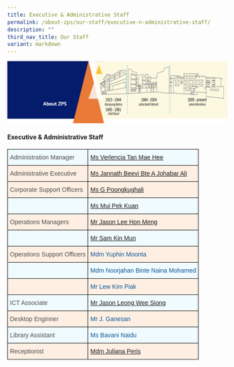 ```yaml
---
title: Executive & Administrative Staff
permalink: /about-zps/our-staff/executive-n-administrative-staff/
description: ""
third_nav_title: Our Staff
variant: markdown
---
```

<img src="/images/AboutUs.png">
<h4><strong>Executive &amp; Administrative Staff</strong></h4>
<style type="text/css">
.tg  {border-collapse:collapse;border-spacing:0;}
.tg td{border-color:black;border-style:solid;border-width:1px;font-family:Arial, sans-serif;font-size:14px;
  overflow:hidden;padding:10px 5px;word-break:normal;}
.tg th{border-color:black;border-style:solid;border-width:1px;font-family:Arial, sans-serif;font-size:14px;
  font-weight:normal;overflow:hidden;padding:10px 5px;word-break:normal;}
.tg .tg-ntrq{background-color:#FFEFE3;color:#0B5394;text-align:left;vertical-align:top}
.tg .tg-jxeu{background-color:#EFFBFF;color:#4C4C4C;text-align:left;vertical-align:top}
.tg .tg-qphe{background-color:#EFFBFF;color:#E77A2A;text-align:left;text-decoration:underline;vertical-align:top}
.tg .tg-x88q{background-color:#EFFBFF;color:#4C4C4C;text-align:left;vertical-align:middle}
.tg .tg-yahg{background-color:#FFEFE3;color:#4C4C4C;text-align:left;vertical-align:top}
.tg .tg-j24s{background-color:#FFEFE3;color:#4C4C4C;text-align:left;vertical-align:middle}
.tg .tg-ut1a{background-color:#EFFBFF;color:#0B5394;text-align:left;text-decoration:underline;vertical-align:top}
.tg .tg-gfyo{background-color:#FFEFE3;color:#0B5394;text-align:left;text-decoration:underline;vertical-align:top}
.tg .tg-qjaw{background-color:#EFFBFF;color:#0B5394;text-align:left;vertical-align:top}
</style>
<table class="tg">
<thead>
  <tr>
    <th class="tg-x88q"><span style="color:#4C4C4C;background-color:#EFFBFF">Administration Manager</span></th>
    <th class="tg-ut1a"><a href="mailto:tan_mae_hee@schools.gov.sg">Ms Verlencia Tan Mae Hee</a><span style="color:#4C4C4C;background-color:#EFFBFF"> </span><br></th>
  </tr>
</thead>
<tbody>
  <tr>
    <td class="tg-j24s"><span style="color:#4C4C4C;background-color:#FFEFE3">Administrative Executive</span></td>
    <td class="tg-j24s"><a href="mailto:Jannath_beevi_Johabar_ali@schools.gov.sg">Ms Jannath Beevi Bte A Johabar Ali</a><br></td>
  </tr>
        <tr><td class="tg-j24s"><span style="color:#4C4C4C;background-color:#FFEFE3">Corporate Support Officers</span><br></td>
    <td class="tg-gfyo"><a href="mailto:G_Poongkughali@schools.gov.sg">Ms G Poongkughali </a><br></td>
  </tr>
  <tr>
    <td class="tg-jxeu"></td>
    <td class="tg-ut1a"><a href="mailto:Mui_Pek_Kuan@schools.gov.sg">Ms Mui Pek Kuan</a><br></td>        
  </tr>
  <tr>
    <td class="tg-j24s"><span style="color:#4C4C4C;background-color:#FFEFE3">Operations Managers</span><br></td>
    <td class="tg-gfyo"><a href="mailto:Lee_Hon_meng@schools.gov.sg">Mr Jason Lee Hon Meng</a><br></td>
  </tr>
  <tr>
    <td class="tg-jxeu"></td>
    <td class="tg-ut1a"><a href="mailto:Sam_Kin_Mun@schools.gov.sg">Mr Sam Kin Mun</a><br></td>
  </tr>
  <tr>
    <td class="tg-j24s"><span style="color:#4C4C4C;background-color:#FFEFE3">Operations Support Officers</span><br></td>
    <td class="tg-ntrq"><span style="color:#0B5394">Mdm Yuphin Moonta</span><br></td>
  </tr>
  <tr>
    <td class="tg-jxeu"></td>
    <td class="tg-qjaw">Mdm Noorjahan Binte Naina Mohamed</td>
  </tr>
  <tr>
    <td class="tg-yahg"></td>
    <td class="tg-ntrq">Mr Lew Kim Piak<br></td>
  </tr>
  <tr>
    <td class="tg-x88q"><span style="color:#4C4C4C;background-color:#EFFBFF">ICT Associate </span><br></td>
    <td class="tg-qphe"><a href="mailto:Leong_Wee_Siong@schools.gov.sg">Mr Jason Leong Wee Siong</a><br></td>
		
  </tr>
  <tr>
    <td class="tg-j24s"><span style="color:#4C4C4C;background-color:#FFEFE3">Desktop Enginner </span></td>
    <td class="tg-ntrq">Mr J. Ganesan</td>
  </tr>
  <tr>
    <td class="tg-x88q"><span style="color:#4C4C4C;background-color:#EFFBFF">Library Assistant</span><br></td>
    <td class="tg-qjaw">Ms Bavani Naidu</td>
  </tr>
  <tr>
    <td class="tg-j24s"><span style="color:#4C4C4C;background-color:#FFEFE3">Receptionist</span><br></td>
    <td class="tg-gfyo"><a href="mailto:juliana_peris@schools.gov.sg">Mdm Juliana Peris</a></td>
		</tr>
  <tr> 
</tr></tbody>
</table>